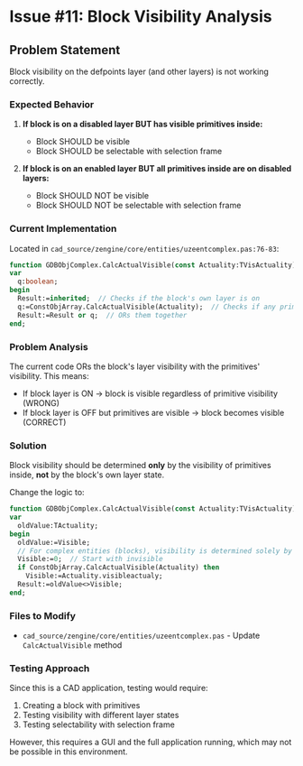 # Issue #11: Block Visibility Analysis

## Problem Statement

Block visibility on the defpoints layer (and other layers) is not working correctly.

### Expected Behavior

1. **If block is on a disabled layer BUT has visible primitives inside:**
   - Block SHOULD be visible
   - Block SHOULD be selectable with selection frame

2. **If block is on an enabled layer BUT all primitives inside are on disabled layers:**
   - Block SHOULD NOT be visible
   - Block SHOULD NOT be selectable with selection frame

### Current Implementation

Located in `cad_source/zengine/core/entities/uzeentcomplex.pas:76-83`:

```pascal
function GDBObjComplex.CalcActualVisible(const Actuality:TVisActuality):boolean;
var
  q:boolean;
begin
  Result:=inherited;  // Checks if the block's own layer is on
  q:=ConstObjArray.CalcActualVisible(Actuality);  // Checks if any primitives are visible
  Result:=Result or q;  // ORs them together
end;
```

### Problem Analysis

The current code ORs the block's layer visibility with the primitives' visibility. This means:

- If block layer is ON → block is visible regardless of primitive visibility (WRONG)
- If block layer is OFF but primitives are visible → block becomes visible (CORRECT)

### Solution

Block visibility should be determined **only** by the visibility of primitives inside, **not** by the block's own layer state.

Change the logic to:
```pascal
function GDBObjComplex.CalcActualVisible(const Actuality:TVisActuality):boolean;
var
  oldValue:TActuality;
begin
  oldValue:=Visible;
  // For complex entities (blocks), visibility is determined solely by child entities
  Visible:=0;  // Start with invisible
  if ConstObjArray.CalcActualVisible(Actuality) then
    Visible:=Actuality.visibleactualy;
  Result:=oldValue<>Visible;
end;
```

### Files to Modify

- `cad_source/zengine/core/entities/uzeentcomplex.pas` - Update `CalcActualVisible` method

### Testing Approach

Since this is a CAD application, testing would require:
1. Creating a block with primitives
2. Testing visibility with different layer states
3. Testing selectability with selection frame

However, this requires a GUI and the full application running, which may not be possible in this environment.

